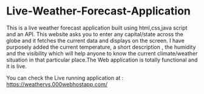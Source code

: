 # Live-Weather-Forecast-Application
This is a live weather forecast application built using html,css,java script and an API. This website asks you to enter any capital/state across the globe 
and it fetches the current data and displays on the screen. I have purposely added the current temperature, a short description , the humidity and 
the visibility which will help anyone to know the current climate/weather situation in that particular place.The Web application is totally functional and
it is live.

You can check the Live running application at : https://weathervs.000webhostapp.com/
